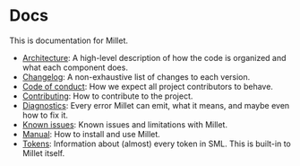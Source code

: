 # Docs

This is documentation for Millet.

- [Architecture](./ARCHITECTURE.md): A high-level description of how the code is organized and what each component does.
- [Changelog](./CHANGELOG.md): A non-exhaustive list of changes to each version.
- [Code of conduct](./CODE_OF_CONDUCT.md): How we expect all project contributors to behave.
- [Contributing](./CONTRIBUTING.md): How to contribute to the project.
- [Diagnostics](./diagnostics.md): Every error Millet can emit, what it means, and maybe even how to fix it.
- [Known issues](./known-issues.md): Known issues and limitations with Millet.
- [Manual](./manual.md): How to install and use Millet.
- [Tokens](./tokens.md): Information about (almost) every token in SML. This is built-in to Millet itself.
